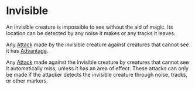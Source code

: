 # Invisible
An invisible creature is impossible to see without the aid of magic. Its location can be detected by any noise it makes or any tracks it leaves.

Any [Attack](../Game%20Procedures/Attack.md) made by the invisible creature against creatures that cannot see it has [Advantage](../Game%20Procedures/Dice%20Rolls/Advantage.md).

Any [Attack](../Game%20Procedures/Attack.md) made against the invisible creature by creatures that cannot see it automatically miss, unless it has an area of effect. These attacks can only be made if the attacker detects the invisible creature through noise, tracks, or other markers.